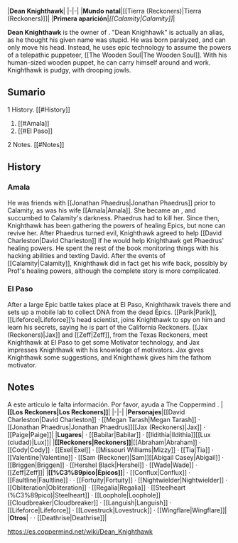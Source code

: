 |**Dean Knighthawk**|
|-|-|
|**Mundo natal**|[[Tierra (Reckoners)\|Tierra (Reckoners)]]|
|**Primera aparición**|*[[Calamity\|Calamity]]*|

**Dean Knighthawk** is the owner of .
"Dean Knighhawk" is actually an alias, as he thought his given name was stupid. He was born paralyzed, and can only move his head. Instead, he uses epic technology to assume the powers of a telepathic puppeteer, [[The Wooden Soul\|The Wooden Soul]]. With his human-sized wooden puppet, he can carry himself around and work. Knighthawk is pudgy, with drooping jowls.

## Sumario

1 History. [[#History]] 

1. [[#Amala]] 
1. [[#El Paso]] 


2 Notes. [[#Notes]] 


## History
### Amala
He was friends with [[Jonathan Phaedrus\|Jonathan Phaedrus]] prior to Calamity, as was his wife [[Amala\|Amala]]. She became an , and succumbed to Calamity's darkness. Phaedrus had to kill her. Since then, Knighthawk has been gathering the powers of healing Epics, but none can revive her. After Phaedrus turned evil, Knighthawk agreed to help [[David Charleston\|David Charleston]] if he would help Knighthawk get Phaedrus' healing powers. He spent the rest of the book monitoring things with his hacking abilities and texting David.
After the events of [[Calamity\|Calamity]], Knighthawk did in fact get his wife back, possibly by Prof's healing powers, although the complete story is more complicated.

### El Paso
After a large Epic battle takes place at El Paso, Knighthawk travels there and sets up a mobile lab to collect DNA from the dead Epics. [[Parik\|Parik]], [[Lifeforce\|Lifeforce]]’s head scientist, joins Knighthawk to spy on him and learn his secrets, saying he is part of the California Reckoners. [[Jax (Reckoners)\|Jax]] and [[Zeff\|Zeff]], from the Texas Reckoners, meet Knighthawk at El Paso to get some Motivator technology, and Jax impresses Knighthawk with his knowledge of motivators. Jax gives Knighthawk some suggestions, and Knighthawk gives him the fathom motivator.

## Notes

A este artículo le falta información. Por favor, ayuda a The Coppermind .
|**[[Los Reckoners\|Los Reckoners]]**|
|-|-|
|**Personajes**|[[David Charleston\|David Charleston]] · [[Megan Tarash\|Megan Tarash]] · [[Jonathan Phaedrus\|Jonathan Phaedrus]][[Jax (Reckoners)\|Jax]] · [[Paige\|Paige]]|
|**Lugares**| · [[Babilar\|Babilar]] · [[Ildithia\|Ildithia]][[Lux (ciudad)\|Lux]]|
|**[[Reckoners\|Reckoners]]**|[[Abraham\|Abraham]] · [[Cody\|Cody]] · [[Exel\|Exel]] · [[Missouri Williams\|Mizzy]] · [[Tia\|Tia]] · [[Valentine\|Valentine]] · [[Sam (Reckoner)\|Sam]][[Abigail Casey\|Abigail]] · [[Briggen\|Briggen]] · [[Hershel Black\|Hershel]] · [[Wade\|Wade]] · [[Zeff\|Zeff]]|
|**[[%C3%89pico\|Épicos]]**| · [[Conflux\|Conflux]] · [[Faultline\|Faultline]] ·  · [[Fortuity\|Fortuity]] · [[Nightwielder\|Nightwielder]] · [[Obliteration\|Obliteration]] · [[Regalia\|Regalia]] · [[Steelheart (%C3%89pico)\|Steelheart]] · [[Loophole\|Loophole]][[Cloudbreaker\|Cloudbreaker]] · [[Languish\|Languish]] · [[Lifeforce\|Lifeforce]] · [[Lovestruck\|Lovestruck]] · [[Wingflare\|Wingflare]]|
|**Otros**| ·  · [[Deathrise\|Deathrise]]|



https://es.coppermind.net/wiki/Dean_Knighthawk